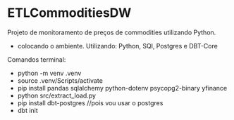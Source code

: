 # ETLCommoditiesDW
Projeto de monitoramento de preços de commodities utilizando Python.
- colocando o ambiente.
Utilizando: Python, SQl, Postgres e DBT-Core

Comandos terminal:
- python -m venv .venv
- source .venv/Scripts/activate
- pip install pandas sqlalchemy python-dotenv psycopg2-binary yfinance
- python src/extract_load.py
- pip install dbt-postgres //pois vou usar o postgres
- dbt init
